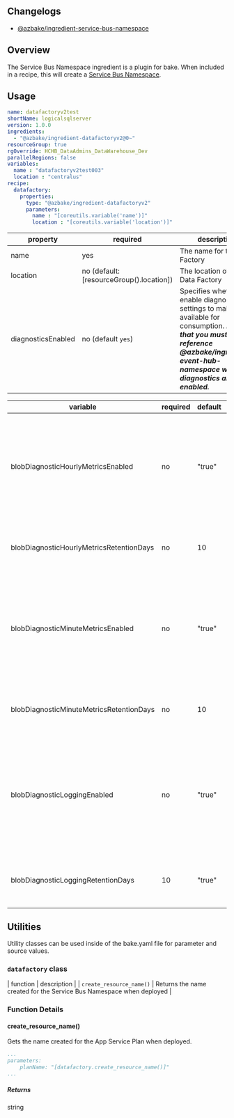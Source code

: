 ## Changelogs

* [@azbake/ingredient-service-bus-namespace](./CHANGELOG.md)

## Overview

The Service Bus Namespace ingredient is a plugin for bake. When included in a recipe, this will create a [Service Bus Namespace](https://docs.microsoft.com/en-us/azure/templates/microsoft.datafactory/2018-06-01/factories).

## Usage

```yaml
name: datafactoryv2test
shortName: logicalsqlserver
version: 1.0.0
ingredients:
  - "@azbake/ingredient-datafactoryv2@0~"
resourceGroup: true
rgOverride: HCHB_DataAdmins_DataWarehouse_Dev
parallelRegions: false
variables:
  name : "datafactoryv2test003"
  location : "centralus"
recipe:
  datafactory:
    properties:
      type: "@azbake/ingredient-datafactoryv2"
      parameters:
        name : "[coreutils.variable('name')]"
        location : "[coreutils.variable('location')]"
```

| property | required | description |
| -------- | -------- | ----------- |
| name | yes | The name for the Data Factory |
| location | no (default:[resourceGroup().location]) | The location of the Data Factory |
| diagnosticsEnabled | no (default `yes`) |  Specifies whether to enable diagnostic settings to make logs available for consumption.  **_Note that you must reference @azbake/ingredient-event-hub-namespace when diagnostics are enabled._** |

| variable |required|default|description|
|---------|--------|-----------|-----------|
| blobDiagnosticHourlyMetricsEnabled | no | "true" | Enables recording of hourly metrics to Storage Analytics. Currently accepts "true" / "false" as strings only. |
| blobDiagnosticHourlyMetricsRetentionDays | no | 10 | Data retention of hourly metrics in Storage Analytics. |
| blobDiagnosticMinuteMetricsEnabled | no | "true" | Enables recording of minute metrics to Storage Analytics. Currently accepts "true" / "false" as strings only.  |
| blobDiagnosticMinuteMetricsRetentionDays | no | 10 | Data retention of minute metrics in Storage Analytics |
| blobDiagnosticLoggingEnabled | no | "true" | Enables recording of diagnostic logs to Storage Analytics.   Currently accepts "true" / "false" as strings only. |
| blobDiagnosticLoggingRetentionDays | 10 | "true" | Data retention of diagnostic logs in Storage Analytics |

## Utilities

Utility classes can be used inside of the bake.yaml file for parameter and source values.

### ``datafactory`` class

| function | description |
| `create_resource_name()` | Returns the name created for the Service Bus Namespace when deployed |

### Function Details

#### create_resource_name()

Gets the name created for the App Service Plan when deployed.

```yaml
...
parameters:
    planName: "[datafactory.create_resource_name()]"
...
```

##### Returns

string